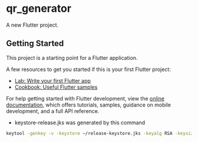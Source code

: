 # qr_generator

A new Flutter project.

## Getting Started

This project is a starting point for a Flutter application.

A few resources to get you started if this is your first Flutter project:

- [Lab: Write your first Flutter app](https://docs.flutter.dev/get-started/codelab)
- [Cookbook: Useful Flutter samples](https://docs.flutter.dev/cookbook)

For help getting started with Flutter development, view the
[online documentation](https://docs.flutter.dev/), which offers tutorials,
samples, guidance on mobile development, and a full API reference.

- keystore-release.jks was generated by this command
```bash
keytool -genkey -v -keystore ~/release-keystore.jks -keyalg RSA -keysize 2048 -validity 10000 -alias amhyou.qrgenerator
```